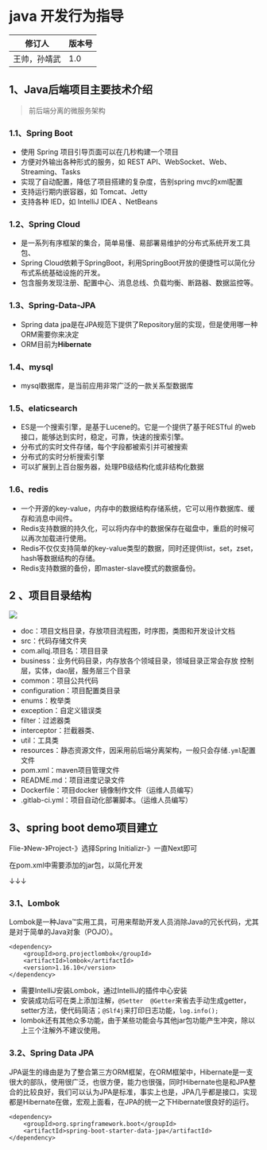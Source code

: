 # java 开发行为指导

|修订人|版本号|
|-|-|
|王帅，孙靖武|1.0|

## 1、Java后端项目主要技术介绍

> 前后端分离的微服务架构

### 1.1、Spring Boot
- 使用 Spring 项目引导页面可以在几秒构建一个项目
- 方便对外输出各种形式的服务，如 REST API、WebSocket、Web、Streaming、Tasks
- 实现了自动配置，降低了项目搭建的复杂度，告别spring mvc的xml配置
- 支持运行期内嵌容器，如 Tomcat、Jetty
- 支持各种 IED，如 IntelliJ IDEA 、NetBeans

### 1.2、Spring Cloud
- 是一系列有序框架的集合，简单易懂、易部署易维护的分布式系统开发工具包、
- Spring Cloud依赖于SpringBoot，利用SpringBoot开放的便捷性可以简化分布式系统基础设施的开发。
- 包含服务发现注册、配置中心、消息总线、负载均衡、断路器、数据监控等。

### 1.3、Spring-Data-JPA
- Spring data jpa是在JPA规范下提供了Repository层的实现，但是使用哪一种ORM需要你来决定
- ORM目前为**Hibernate**

### 1.4、mysql
- mysql数据库，是当前应用非常广泛的一款关系型数据库

### 1.5、elaticsearch
- ES是一个搜索引擎，是基于Lucene的。它是一个提供了基于RESTful 的web接口，能够达到实时，稳定，可靠，快速的搜索引擎。
- 分布式的实时文件存储，每个字段都被索引并可被搜索
- 分布式的实时分析搜索引擎
- 可以扩展到上百台服务器，处理PB级结构化或非结构化数据

### 1.6、redis
- 一个开源的key-value，内存中的数据结构存储系统，它可以用作数据库、缓存和消息中间件。
- Redis支持数据的持久化，可以将内存中的数据保存在磁盘中，重启的时候可以再次加载进行使用。
- Redis不仅仅支持简单的key-value类型的数据，同时还提供list，set，zset，hash等数据结构的存储。
- Redis支持数据的备份，即master-slave模式的数据备份。

## 2 、项目目录结构

![](https://www.w3cschool.cn/attachments/image/20180928/1538100640532351.png)

- doc：项目文档目录，存放项目流程图，时序图，类图和开发设计文档
- src：代码存储文件夹
- com.allqj.项目名：项目目录
- business：业务代码目录，内存放各个领域目录，领域目录正常会存放 控制层，实体，dao层，服务层三个目录
- common：项目公共代码
- configuration：项目配置类目录
- enums：枚举类
- exception：自定义错误类
- filter：过滤器类
- interceptor：拦截器类、
- util：工具类
- resources：静态资源文件，因采用前后端分离架构，一般只会存储`.yml`配置文件
- pom.xml：maven项目管理文件
- README.md：项目进度记录文件
- Dockerfile：项目docker  镜像制作文件（运维人员编写）
- .gitlab-ci.yml：项目自动化部署脚本。（运维人员编写）

## 3、spring boot demo项目建立

Flie-》New-》Project-》选择Spring Initializr-》一直Next即可

在pom.xml中需要添加的jar包，以简化开发

↓↓↓

### 3.1、Lombok

Lombok是一种Java™实用工具，可用来帮助开发人员消除Java的冗长代码，尤其是对于简单的Java对象（POJO）。

```
<dependency>
    <groupId>org.projectlombok</groupId>
    <artifactId>lombok</artifactId>
    <version>1.16.10</version>
</dependency>
```

- 需要IntelliJ安装Lombok，通过IntelliJ的插件中心安装
- 安装成功后可在类上添加注解，`@Setter  @Getter`来省去手动生成getter，setter方法，使代码简洁；`@Slf4j`来打印日志功能，`log.info();`
- lombok还有其他众多功能，由于某些功能会与其他jar包功能产生冲突，除以上三个注解外不建议使用。

### 3.2、Spring Data JPA

JPA诞生的缘由是为了整合第三方ORM框架，在ORM框架中，Hibernate是一支很大的部队，使用很广泛，也很方便，能力也很强，同时Hibernate也是和JPA整合的比较良好，我们可以认为JPA是标准，事实上也是，JPA几乎都是接口，实现都是Hibernate在做，宏观上面看，在JPA的统一之下Hibernate很良好的运行。

```
<dependency>
    <groupId>org.springframework.boot</groupId>
    <artifactId>spring-boot-starter-data-jpa</artifactId>
</dependency>
```
